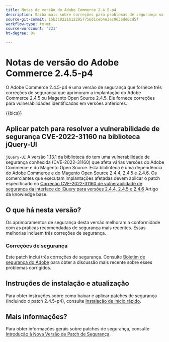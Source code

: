 ```yaml
---
title: Notas de versão do Adobe Commerce 2.4.5-p4
description: Saiba mais sobre correções para problemas de segurança na versão 2.4.5-p4 do Adobe Commerce.
source-git-commit: 15b3c0221b122057756d1ceb4e3ac963ade6cd5f
workflow-type: tm+mt
source-wordcount: '221'
ht-degree: 0%

---
```



# Notas de versão do Adobe Commerce 2.4.5-p4

O Adobe Commerce 2.4.5-p4 é uma versão de segurança que fornece três correções de segurança que aprimoram a implantação do Adobe Commerce 2.4.5 ou Magento Open Source 2.4.5. Ele fornece correções para vulnerabilidades identificadas em versões anteriores.

{{bics}}

## Aplicar patch para resolver a vulnerabilidade de segurança CVE-2022-31160 na biblioteca jQuery-UI

`jQuery-UI` A versão 1.13.1 da biblioteca do tem uma vulnerabilidade de segurança conhecida (CVE-2022-31160) que afeta várias versões do Adobe Commerce e do Magento Open Source. Esta biblioteca é uma dependência do Adobe Commerce e do Magento Open Source 2.4.4, 2.4.5 e 2.4.6. Os comerciantes que executam implantações afetadas devem aplicar o patch especificado no [Correção CVE-2022-31160 de vulnerabilidade de segurança da interface do jQuery para versões 2.4.4, 2.4.5 e 2.4.6](https://experienceleague.adobe.com/docs/commerce-knowledge-base/kb/troubleshooting/known-issues-patches-attached/jquery-cve-2022-31160-fix-2.4.4-2.4.5-2.4.6.html) Artigo da knowledge base.

## O que há nesta versão?

Os aprimoramentos de segurança desta versão melhoram a conformidade com as práticas recomendadas de segurança mais recentes. Essas melhorias incluem três correções de segurança.

### Correções de segurança

Este patch inclui três correções de segurança. Consulte [Boletim de segurança do Adobe](https://helpx.adobe.com/security/products/magento/apsb23-42.html) para obter a discussão mais recente sobre esses problemas corrigidos.


## Instruções de instalação e atualização

Para obter instruções sobre como baixar e aplicar patches de segurança (incluindo o patch 2.4.5-p4), consulte [Instalação de início rápido](../../../installation/composer.md).

## Mais informações?

Para obter informações gerais sobre patches de segurança, consulte [Introdução à Nova Versão de Patch de Segurança](https://community.magento.com/t5/Magento-DevBlog/Introducing-the-New-Security-Patch-Release/ba-p/141287).

